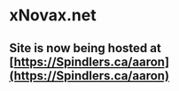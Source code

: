 # xNovax.net
## Site is now being hosted at [https://Spindlers.ca/aaron](https://Spindlers.ca/aaron)
